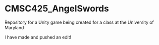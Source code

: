 # CMSC425_AngelSwords
Repository for a Unity game being created for a class at the University of Maryland

I have made and pushed an edit!